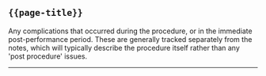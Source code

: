 ## <code>{{page-title}}</code>
	
Any complications that occurred during the procedure, or in the immediate post-performance period. These are generally tracked separately from the notes, which will typically describe the procedure itself rather than any 'post procedure' issues.

---

